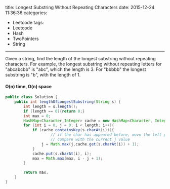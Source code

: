 title: Longest Substring Without Repeating Characters
date: 2015-12-24 11:36:36
categories:
- Leetcode
tags:
- Leetcode
- Hash
- TwoPointers
- String
---

Given a string, find the length of the longest substring without repeating characters. For example, the longest substring without repeating letters for "abcabcbb" is "abc", which the length is 3. For "bbbbb" the longest substring is "b", with the length of 1.

<!--more-->

#### O(n) time, O(n) space
```java
public class Solution {
    public int lengthOfLongestSubstring(String s) {
        int length = s.length();
        if (length == 0){return 0;}
        int max = 0;
        HashMap<Character,Integer> cache = new HashMap<Character, Integer>();
        for (int i = 0, j = 0; i < length; i++){
            if (cache.containsKey(s.charAt(i))){
            		// if the char has appeared before, move the left pointer to the right of the previous position
            		// compare with the current j value
                j = Math.max(j,cache.get(s.charAt(i)) + 1);
            }
            cache.put(s.charAt(i), i);
            max = Math.max(max, i - j + 1);
        }
        
        return max;
    }
}
```
